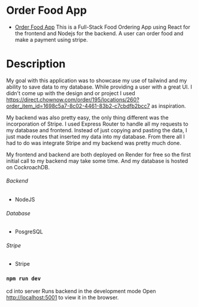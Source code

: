 # Order Food App
- [Order Food App](https://food-app-frontend-cbb2.onrender.com/)
This is a Full-Stack Food Ordering App using React for the frontend and Nodejs for the backend. A user can order food and make a payment using stripe.


# Description
My goal with this application was to showcase my use of tailwind and my ability to save data to my database. While providing a user with a great UI. I didn't come up with the design and or project I used https://direct.chownow.com/order/195/locations/260?order_item_id=1698c5a7-8c02-4461-83b2-c7cbdfb2bcc7 as inspiration.


My backend was also pretty easy, the only thing different was the incorporation of Stripe. I used Express Router to handle all my requests to my database and frontend. Instead of just copying and pasting the data, I just made routes that inserted my data into my database. From there all I had to do was integrate Stripe and my backend was pretty much done.


My frontend and backend are both deployed on Render for free so the first initial call to my backend may take some time. And my database is hosted on CockroachDB.





###### Backend
- NodeJS

###### Database
- PosgreSQL



###### Stripe
- Stripe





### `npm run dev`
cd into server
Runs backend in the development mode
Open [http://localhost:5001](http://localhost:5001) to view it in the browser.

